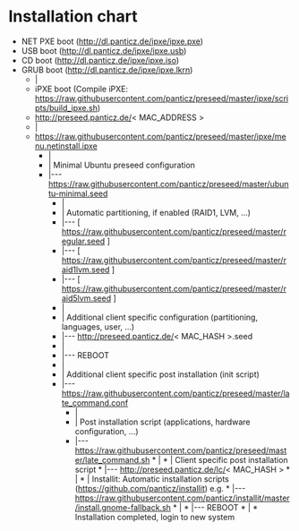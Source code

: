 Installation chart
=======

* NET PXE boot (http://dl.panticz.de/ipxe/ipxe.pxe)
* USB boot (http://dl.panticz.de/ipxe/ipxe.usb)
* CD boot (http://dl.panticz.de/ipxe/ipxe.iso)
* GRUB boot (http://dl.panticz.de/ipxe/ipxe.lkrn)
  * |
  * iPXE boot (Compile iPXE: https://raw.githubusercontent.com/panticz/preseed/master/ipxe/scripts/build_ipxe.sh)
  * http://preseed.panticz.de/< MAC_ADDRESS >
   * |
   * https://raw.githubusercontent.com/panticz/preseed/master/ipxe/menu.netinstall.ipxe
      * |
      * | Minimal Ubuntu preseed configuration  
      * |--- https://raw.githubusercontent.com/panticz/preseed/master/ubuntu-minimal.seed
         * |
         * | Automatic partitioning, if enabled (RAID1, LVM, ...)
         * |--- [ https://raw.githubusercontent.com/panticz/preseed/master/regular.seed ]
         * |--- [ https://raw.githubusercontent.com/panticz/preseed/master/raid1lvm.seed ]
         * |--- [ https://raw.githubusercontent.com/panticz/preseed/master/raid5lvm.seed ]
         * |
         * | Additional client specific configuration (partitioning, languages, user, ...)
         * |--- http://preseed.panticz.de/< MAC_HASH >.seed
         * |
         * |--- REBOOT
         * |
         * | Additional client specific post installation (init script)
         * |--- https://raw.githubusercontent.com/panticz/preseed/master/late_command.conf
            * |
            * | Post installation script (applications, hardware configuration, ...)
            * |--- https://raw.githubusercontent.com/panticz/preseed/master/late_command.sh
                  * |
                  * | Client specific post installation script
                  * |--- http://preseed.panticz.de/lc/< MAC_HASH >
                     * |
                     * | Installit: Automatic installation scripts (https://github.com/panticz/installit) e.g.
                     * |--- https://raw.githubusercontent.com/panticz/installit/master/install.gnome-fallback.sh
                     * |
                     * |--- REBOOT
                     * |
                     * Installation completed, login to new system
